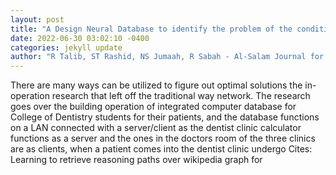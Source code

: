 ```yaml
--- 
layout: post 
title: "A Design Neural Database to identify the problem of the conditions in Dental Clinics" 
date: 2022-06-30 03:02:10 -0400 
categories: jekyll update 
author: "R Talib, ST Rashid, NS Jumaah, R Sabah - Al-Salam Journal for Engineering and , 2022" 
--- 
```

There are many ways can be utilized to figure out optimal solutions the in-operation research that left off the traditional way network. The research goes over the building operation of integrated computer database for College of Dentistry students for their patients, and the database functions on a LAN connected with a server/client as the dentist clinic calculator functions as a server and the ones in the doctors room of the three clinics are as clients, when a patient comes into the dentist clinic undergo Cites: Learning to retrieve reasoning paths over wikipedia graph for